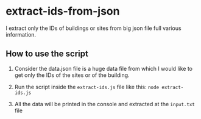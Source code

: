 # extract-ids-from-json

I extract only the IDs of buildings or sites from big json file full various information.

## How to use the script

1. Consider the data.json file is a huge data file from which I would like to get only the IDs of the sites or of the building.

2. Run the script inside the `extract-ids.js` file like this: `node extract-ids.js`

3. All the data will be printed in the console and extracted at the `input.txt` file
